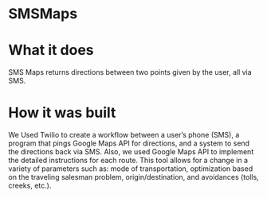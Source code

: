 
# SMSMaps

# What it does
SMS Maps returns directions between two points given by the user, all via SMS.

# How it was built
We Used Twilio to create a workflow between a user’s phone (SMS), a program that pings Google Maps API for directions, and a system to send the directions back via SMS. Also, we used Google Maps API to implement the detailed instructions for each route. This tool allows for a change in a variety of parameters such as: mode of transportation, optimization based on the traveling salesman problem, origin/destination, and avoidances (tolls, creeks, etc.).

